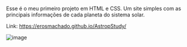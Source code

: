 Esse é o meu primeiro projeto em HTML e CSS. Um site simples com as principais informações de cada planeta do sistema solar.

Link: https://erosmachado.github.io/AstropStudy/ 


![image](https://github.com/user-attachments/assets/035f4ec4-d8fe-4970-a8a3-e73f94db53cc)
